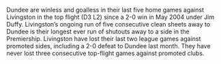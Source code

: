 Dundee are winless and goalless in their last five home games against Livingston in the top flight (D3 L2) since a 2-0 win in May 2004 under Jim Duffy.
Livingston’s ongoing run of five consecutive clean sheets away to Dundee is their longest ever run of shutouts away to a side in the Premiership.
Livingston have lost their last two league games against promoted sides, including a 2-0 defeat to Dundee last month. They have never lost three consecutive top-flight games against promoted clubs.
